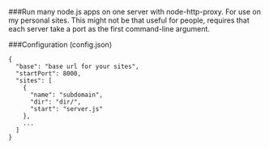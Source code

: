 ###Run many node.js apps on one server with node-http-proxy.
For use on my personal sites.
This might not be that useful for people, requires that each server take a port as the first command-line argument.

###Configuration (config.json)

    {
      "base": "base url for your sites",
      "startPort": 8000,
      "sites": [
        {
          "name": "subdomain",
          "dir": "dir/",
          "start": "server.js"
        },
        ...
      ]
    }
